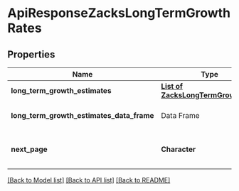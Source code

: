 # ApiResponseZacksLongTermGrowthRates

[//]: # (CLASS:IntrinioSDK::ApiResponseZacksLongTermGrowthRates)

[//]: # (KIND:object)

## Properties

[//]: # (START_DEFINITION)

Name | Type | Description
------------ | ------------- | -------------
**long_term_growth_estimates** | [**List of ZacksLongTermGrowthRate**](ZacksLongTermGrowthRate.md) | Zacks latest long term growth rates &nbsp;
**long_term_growth_estimates_data_frame** | Data Frame | Data frame representation of long_term_growth_estimates
**next_page** | **Character** | The token required to request the next page of the data. If null, no further results are available. &nbsp;

[//]: # (END_DEFINITION)


[//]: # (CONTAINED_CLASS:IntrinioSDK::ZacksLongTermGrowthRate)


[[Back to Model list]](../README.md#documentation-for-models) [[Back to API list]](../README.md#documentation-for-api-endpoints) [[Back to README]](../README.md)


